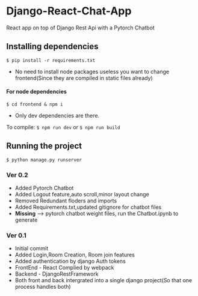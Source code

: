 # Django-React-Chat-App

React app on top of Django Rest Api with a Pytorch Chatbot

## Installing dependencies

`$ pip install -r requirements.txt`

- No need to install node packages useless you want to change frontend(Since they are compiled in static files already)

#### For node dependencies

`$ cd frontend & npm i`

- Only dev dependencies are there.

To compile:
`$ npm run dev` or `$ npm run build`

## Running the project

`$ python manage.py runserver`

### Ver 0.2

- Added Pytorch Chatbot
- Added Logout feature,auto scroll,minor layout change
- Removed Redundant floders and imports
- Added Requirements.txt,updated gitignore for chatbot files
- **Missing** --> pytorch chatbot weight files, run the Chatbot.ipynb to generate

### Ver 0.1

- Initial commit
- Added Login,Room Creation, Room join features
- Added authentication by django Auth tokens
- FrontEnd - React Complied by webpack
- Backend - DjangoRestFramework
- Both front and back intergrated into a single django project(So that one process handles both)

